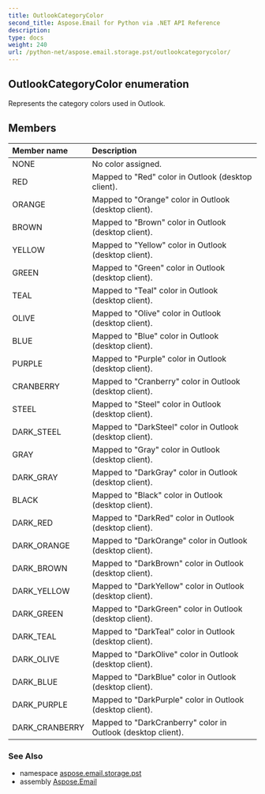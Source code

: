 ```yaml
---
title: OutlookCategoryColor
second_title: Aspose.Email for Python via .NET API Reference
description: 
type: docs
weight: 240
url: /python-net/aspose.email.storage.pst/outlookcategorycolor/
---
```


## OutlookCategoryColor enumeration

Represents the category colors used in Outlook.

## Members
| Member name | Description |
| :- | :- |
|NONE|No color assigned.|
|RED|Mapped to "Red" color in Outlook (desktop client).|
|ORANGE|Mapped to "Orange" color in Outlook (desktop client).|
|BROWN|Mapped to "Brown" color in Outlook (desktop client).|
|YELLOW|Mapped to "Yellow" color in Outlook (desktop client).|
|GREEN|Mapped to "Green" color in Outlook (desktop client).|
|TEAL|Mapped to "Teal" color in Outlook (desktop client).|
|OLIVE|Mapped to "Olive" color in Outlook (desktop client).|
|BLUE|Mapped to "Blue" color in Outlook (desktop client).|
|PURPLE|Mapped to "Purple" color in Outlook (desktop client).|
|CRANBERRY|Mapped to "Cranberry" color in Outlook (desktop client).|
|STEEL|Mapped to "Steel" color in Outlook (desktop client).|
|DARK_STEEL|Mapped to "DarkSteel" color in Outlook (desktop client).|
|GRAY|Mapped to "Gray" color in Outlook (desktop client).|
|DARK_GRAY|Mapped to "DarkGray" color in Outlook (desktop client).|
|BLACK|Mapped to "Black" color in Outlook (desktop client).|
|DARK_RED|Mapped to "DarkRed" color in Outlook (desktop client).|
|DARK_ORANGE|Mapped to "DarkOrange" color in Outlook (desktop client).|
|DARK_BROWN|Mapped to "DarkBrown" color in Outlook (desktop client).|
|DARK_YELLOW|Mapped to "DarkYellow" color in Outlook (desktop client).|
|DARK_GREEN|Mapped to "DarkGreen" color in Outlook (desktop client).|
|DARK_TEAL|Mapped to "DarkTeal" color in Outlook (desktop client).|
|DARK_OLIVE|Mapped to "DarkOlive" color in Outlook (desktop client).|
|DARK_BLUE|Mapped to "DarkBlue" color in Outlook (desktop client).|
|DARK_PURPLE|Mapped to "DarkPurple" color in Outlook (desktop client).|
|DARK_CRANBERRY|Mapped to "DarkCranberry" color in Outlook (desktop client).|

### See Also

* namespace [aspose.email.storage.pst](/email/python-net/aspose.email.storage.pst/)
* assembly [Aspose.Email](/email/python-net/)

